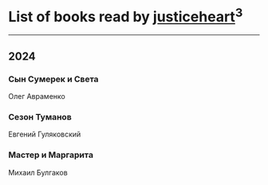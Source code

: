 # List of books read by [justiceheart](http://vk.com/id40488888)<sup>3</sup>
---

## 2024

### Сын Сумерек и Света
Олег Авраменко


### Сезон Туманов
Евгений Гуляковский


### Мастер и Маргарита
Михаил Булгаков




